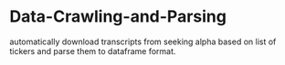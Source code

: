 # Data-Crawling-and-Parsing
automatically download transcripts from seeking alpha based on list of tickers and parse them to dataframe format.
